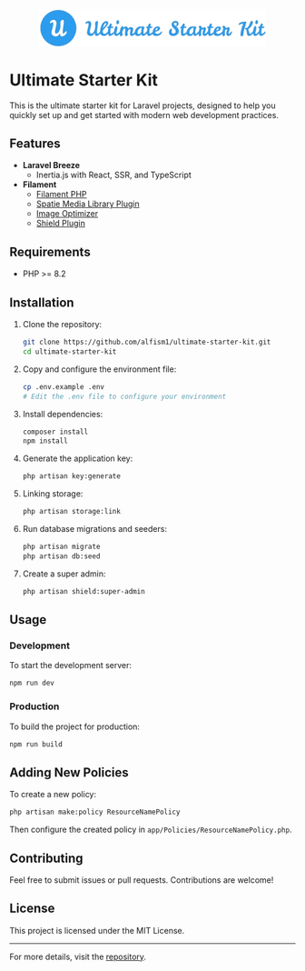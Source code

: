 <p align="center"><img src="https://raw.githubusercontent.com/alfism1/ultimate-starter-kit/master/ultimate-starter-kit.png" width="400" alt="Ultimate Starter Kit"></p>

# Ultimate Starter Kit

This is the ultimate starter kit for Laravel projects, designed to help you quickly set up and get started with modern web development practices.

## Features

- **Laravel Breeze**
  - Inertia.js with React, SSR, and TypeScript
- **Filament**
  - [Filament PHP](https://filamentphp.com)
  - [Spatie Media Library Plugin](https://filamentphp.com/plugins/filament-spatie-media-library)
  - [Image Optimizer](https://github.com/joshembling/image-optimizer)
  - [Shield Plugin](https://filamentphp.com/plugins/bezhansalleh-shield)

## Requirements

- PHP >= 8.2

## Installation

1. Clone the repository:

   ```sh
   git clone https://github.com/alfism1/ultimate-starter-kit.git
   cd ultimate-starter-kit
   ```

2. Copy and configure the environment file:

   ```sh
   cp .env.example .env
   # Edit the .env file to configure your environment
   ```

3. Install dependencies:

   ```sh
   composer install
   npm install
   ```

4. Generate the application key:

   ```sh
   php artisan key:generate
   ```

5. Linking storage:

   ```sh
   php artisan storage:link
   ```

6. Run database migrations and seeders:

   ```sh
   php artisan migrate
   php artisan db:seed
   ```

7. Create a super admin:

   ```sh
   php artisan shield:super-admin
   ```

## Usage

### Development

To start the development server:

```sh
npm run dev
```

### Production

To build the project for production:

```sh
npm run build
```

## Adding New Policies

To create a new policy:

```sh
php artisan make:policy ResourceNamePolicy
```

Then configure the created policy in `app/Policies/ResourceNamePolicy.php`.

## Contributing

Feel free to submit issues or pull requests. Contributions are welcome!

## License

This project is licensed under the MIT License.

---

For more details, visit the [repository](https://github.com/alfism1/ultimate-starter-kit).
